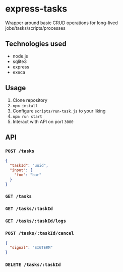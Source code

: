 # express-tasks

Wrapper around basic CRUD operations for long-lived jobs/tasks/scripts/processes

## Technologies used

* node.js
* sqlite3
* express
* execa

## Usage

1. Clone repository
1. `npm install`
1. Configure `scripts/run-task.js` to your liking
1. `npm run start`
1. Interact with API on port `3000`

## API

### `POST /tasks`

```json
{
  "taskId": "uuid",
  "input": {
    "foo": "bar"
  }
}
```

### `GET /tasks`

### `GET /tasks/:taskId`

### `GET /tasks/:taskId/logs`

### `POST /tasks/:taskId/cancel`

```json
{
  "signal": "SIGTERM"
}
```

### `DELETE /tasks/:taskId`
